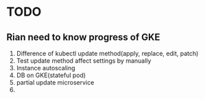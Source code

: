 # TODO

## Rian need to know progress of GKE

1. Difference of kubectl update method(apply, replace, edit, patch)
2. Test update method affect settings by manually
3. Instance autoscaling
4. DB on GKE(stateful pod)
5. partial update microservice
6.

